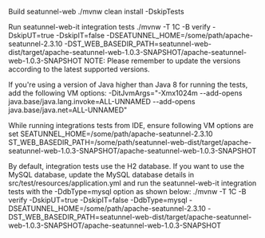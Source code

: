 Build seatunnel-web
./mvnw clean install -DskipTests

Run seatunnel-web-it integration tests
./mvnw -T 1C -B verify -DskipUT=true -DskipIT=false -DSEATUNNEL_HOME=/some/path/apache-seatunnel-2.3.10 -DST_WEB_BASEDIR_PATH=seatunnel-web-dist/target/apache-seatunnel-web-1.0.3-SNAPSHOT/apache-seatunnel-web-1.0.3-SNAPSHOT
NOTE: Please remember to update the versions according to the latest supported versions.

If you're using a version of Java higher than Java 8 for running the tests, add the following VM options: 
-DitJvmArgs="-Xmx1024m --add-opens java.base/java.lang.invoke=ALL-UNNAMED --add-opens java.base/java.net=ALL-UNNAMED"

While running integrations tests from IDE, ensure following VM options are set
SEATUNNEL_HOME=/some/path/apache-seatunnel-2.3.10
ST_WEB_BASEDIR_PATH=/some/path/seatunnel-web-dist/target/apache-seatunnel-web-1.0.3-SNAPSHOT/apache-seatunnel-web-1.0.3-SNAPSHOT

By default, integration tests use the H2 database. If you want to use the MySQL database, update the MySQL database details in src/test/resources/application.yml and run the seatunnel-web-it integration tests with the -DdbType=mysql option as shown below:
./mvnw -T 1C -B verify -DskipUT=true -DskipIT=false -DdbType=mysql -DSEATUNNEL_HOME=/some/path/apache-seatunnel-2.3.10 -DST_WEB_BASEDIR_PATH=seatunnel-web-dist/target/apache-seatunnel-web-1.0.3-SNAPSHOT/apache-seatunnel-web-1.0.3-SNAPSHOT
